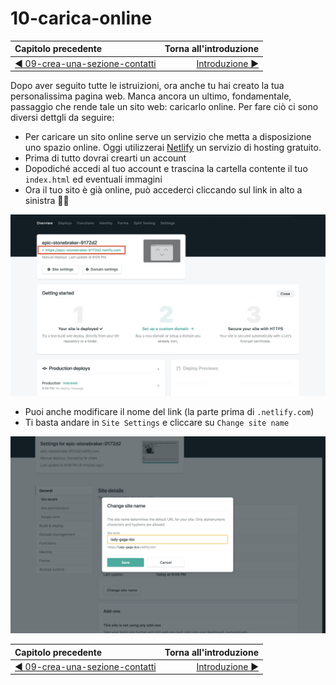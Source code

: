 # 10-carica-online

| Capitolo precedente                                                  | Torna all'introduzione                                    |
| :------------------------------------------------------------------- | --------------------------------------------------------: |
| [◀︎ ︎︎09-crea-una-sezione-contatti](../09-crea-una-sezione-contatti) | [Introduzione ▶︎](https://github.com/lykkechen/work-pop/) |

Dopo aver seguito tutte le istruizioni, ora anche tu hai creato la tua personalissima pagina web. Manca ancora un ultimo, fondamentale, passaggio che rende tale un sito web: caricarlo online.
Per fare ciò ci sono diversi dettgli da seguire:

- Per caricare un sito online serve un servizio che metta a disposizione uno spazio online.
Oggi utilizzerai [Netlify](https://www.netlify.com) un servizio di hosting gratuito.
- Prima di tutto dovrai crearti un account
- Dopodiché accedi al tuo account e trascina la cartella contente il tuo `index.html` ed eventuali immagini
- Ora il tuo sito è già online, può accederci cliccando sul link in alto a sinistra 🎉🎉


![10-image.png](../assets/Lessons/10-image.png)


- Puoi anche modificare il nome del link (la parte prima di `.netlify.com`)
- Ti basta andare in `Site Settings` e cliccare su `Change site name`


![10-image-1.png](../assets/Lessons/10-image-1.png)


| Capitolo precedente                                                  | Torna all'introduzione                                    |
| :------------------------------------------------------------------- | --------------------------------------------------------: |
| [◀︎ ︎︎09-crea-una-sezione-contatti](../09-crea-una-sezione-contatti) | [Introduzione ▶︎](https://github.com/lykkechen/work-pop/) |
